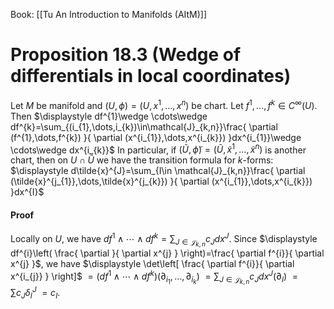 Book: [[Tu An Introduction to Manifolds (AItM)]]
# Proposition 18.3 (Wedge of differentials in local coordinates)
Let $M$ be manifold and $(U,\phi)=(U,x^{1},\dots,x^{n})$ be chart.
Let $f^{1},\dots,f^{k}\in C^{\infty}(U)$.
Then $\displaystyle df^{1}\wedge \cdots\wedge df^{k}=\sum_{(i_{1},\dots,i_{k})\in\mathcal{J}_{k,n}}\frac{ \partial (f^{1},\dots,f^{k}) }{ \partial (x^{i_{1}},\dots,x^{i_{k}}) }dx^{i_{1}}\wedge \cdots\wedge dx^{i_{k}}$
In particular, if $(\tilde{U},\tilde{\phi})=(\tilde{U},\tilde{x}^{1},\dots,\tilde{x}^{n})$ is another chart, then on $U\cap \tilde{U}$ we have the transition formula for $k$-forms: $\displaystyle d\tilde{x}^{J}=\sum_{I\in \mathcal{J}_{k,n}}\frac{ \partial (\tilde{x}^{j_{1}},\dots,\tilde{x}^{j_{k}}) }{ \partial (x^{i_{1}},\dots,x^{i_{k}}) }dx^{I}$
#### Proof
Locally on $U$, we have $\displaystyle df^{1}\wedge \cdots\wedge df^{k}=\sum_{J\in \mathcal{J}_{k,n}}c_{J}dx^{J}$.
Since $\displaystyle df^{i}\left( \frac{ \partial }{ \partial x^{j} } \right)=\frac{ \partial f^{i}}{ \partial x^{j} }$, we have
$\displaystyle \det\left[ \frac{ \partial f^{i}}{ \partial x^{i_{j}} } \right]$
$=(df^{1}\wedge \cdots\wedge df^{k})(\partial_{i_{1}},\dots,\partial_{i_{k}})$
$\displaystyle =\sum_{J\in \mathcal{J}_{k,n}}c_{J}dx^{J}(\partial_{I})$
$=\sum c_{J}\delta_{I}^{J}$
$=c_{I}$.